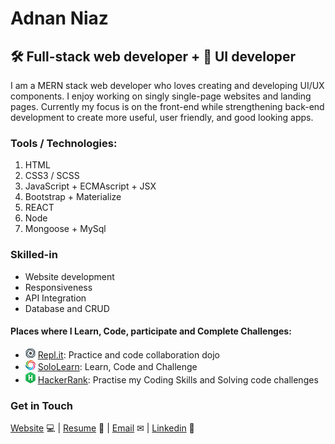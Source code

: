 # Adnan Niaz

## 🛠 Full-stack web developer + 🎨 UI developer
I am a MERN stack web developer who loves creating and developing UI/UX components. I enjoy working on singly single-page websites and landing pages. Currently my focus is on the front-end while strengthening back-end development to create more useful, user friendly, and good looking apps.

### Tools / Technologies:
 1. HTML
 2. CSS3 / SCSS
 3. JavaScript + ECMAscript + JSX
 4. Bootstrap + Materialize
 5. REACT
 6. Node
 7. Mongoose + MySql
 
 ### Skilled-in
  - Website development
  - Responsiveness
  - API Integration
  - Database and CRUD

#### Places where I Learn, Code, participate and Complete Challenges:

 - ![replit](images/replit.png) [Repl.it](https://repl.it/@adnanniaz): Practice and code collaboration dojo
 - ![sololearn](images/sololearn.png) [SoloLearn](https://www.sololearn.com/Profile/383429): Learn, Code and Challenge
 - ![hackerrank](images/hacker-rank.png) [HackerRank](https://www.hackerrank.com/adnan_niaz71): Practise my Coding Skills and Solving code challenges

### Get in Touch
[Website](https://www.sanistudio.online) 💻 |
[Resume](https://drive.google.com/open?id=1Kd3K2eCeDBLFDuSfHqVtPW3C3ACL7ueC) 📄 |
[Email](mailto:adnanniaz77@yahoo.com) ✉ |
[Linkedin](https://www.linkedin.com/in/adnanniaz77/) 🔗


